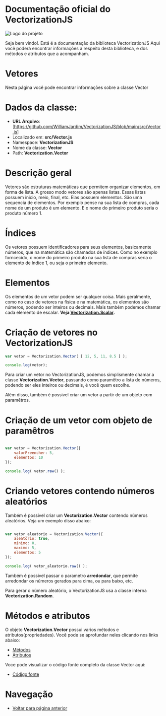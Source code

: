 # Documentação oficial do VectorizationJS
![Logo do projeto](https://github.com/WilliamJardim/VectorizationJS/blob/main/imagens/logo512x512.png)

Seja bem vindo!. Está é a documentação da biblioteca VectorizationJS
Aqui você poderá encontrar informações a respeito desta biblioteca, e dos métodos e atributos que a acompanham.

# Vetores
Nesta página você pode encontrar informações sobre a classe Vector

# Dados da classe:
 - **URL Arquivo**: [https://github.com/WilliamJardim/VectorizationJS/blob/main/src/Vector.js] 
 - Localizado em: **src/Vector.js**
 - Namespace: **VectorizationJS**
 - Nome da classe: **Vector**
 - Path: **Vectorization.Vector**

# Descrição geral
Vetores são estruturas matemáticas que permitem organizar elementos, em forma de lista. A grosso modo vetores são apenas listas. Essas listas possuem inicio, meio, final, etc. Elas possuem elementos. São uma sequencia de elementos. Por exemplo pense na sua lista de compras, cada nome de um produto é um elemento. E o nome do primeiro produto seria o produto número 1. 

# Índices
Os vetores possuem identificadores para seus elementos, basicamente números, que na matemática são chamados de índices. Como no exemplo forncecido, o nome do primeiro produto na sua lista de compras seria o elemento de índice 1, ou seja o primeiro elemento.

# Elementos
Os elementos de um vetor podem ser qualquer coisa. Mais geralmente, como no caso de vetores na física e na matemática, os elementos são números, podendo ser inteiros ou decimais. Mais também podemos chamar cada elemento de escalar. **Veja [Vectorization.Scalar](../Scalar/page.md).**

# Criação de vetores no VectorizationJS
```javascript
var vetor = Vectorization.Vector( [ 12, 5, 11, 8.5 ] );

console.log(vetor);
```

Para criar um vetor no VectorizationJS, podemos simplismente chamar a classe **Vectorization.Vector**, passando como paramêtro a lista de números, podendo ser eles inteiros ou decimais, é você quem escolhe.

Além disso, também é possivel criar um vetor a partir de um objeto com paramêtros.

# Criação de um vetor com objeto de paramêtros
```javascript

var vetor = Vectorization.Vector({ 
    valorPreencher: 5, 
    elementos: 10 
});

console.log( vetor.raw() );

```

# Criando vetores contendo números aleatórios
Também é possivel criar um **Vectorization.Vector** contendo números aleatórios.
Veja um exemplo disso abaixo:

```javascript

var vetor_aleatorio = Vectorization.Vector({ 
    aleatorio: true, 
    minimo: 0, 
    maximo: 5, 
    elementos: 5
});

console.log( vetor_aleatorio.raw() );

```

Também é possivel passar o parametro **arredondar**, que permite arredondar os números gerados para cima, ou para baixo, etc.

Para gerar o número aleatório, o VectorizationJS usa a classe interna **Vectorization.Random**.

# Métodos e atributos
O objeto **Vectorization.Vector** possui varios métodos e atributos(propriedades). Você pode se aprofundar neles clicando nos links abaixo:
- [Métodos](Metodos/page.md)
- [Atributos](Atributos/page.md)

Voce pode visualizar o código fonte completo da classe Vector aqui:
* [Código fonte](https://github.com/WilliamJardim/VectorizationJS/blob/main/src/Vector.js)

# Navegação
* [Voltar para página anterior](../page.md)